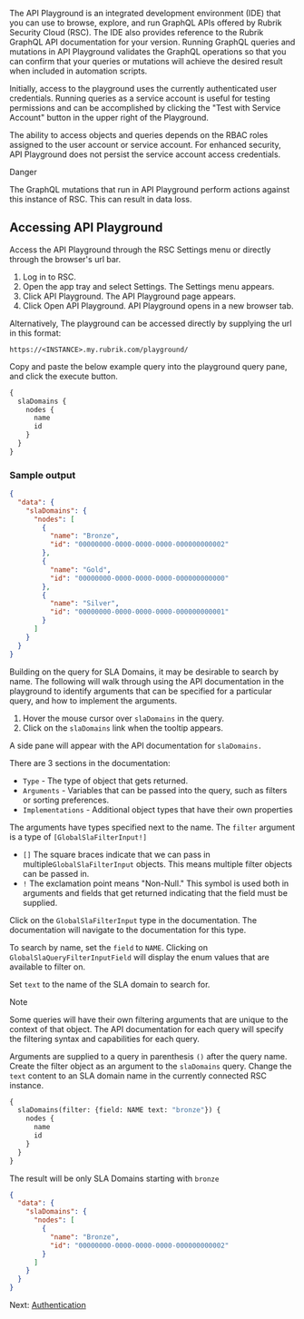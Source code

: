 The API Playground is an integrated development environment (IDE) that you can use to browse, explore, and run GraphQL APIs offered by Rubrik Security Cloud (RSC). The IDE also provides reference to the Rubrik GraphQL API documentation for your version. Running GraphQL queries and mutations in API Playground validates the GraphQL operations so that you can confirm that your queries or mutations will achieve the desired result when included in automation scripts.

Initially, access to the playground uses the currently authenticated user credentials. Running queries as a service account is useful for testing permissions and can be accomplished by clicking the "Test with Service Account" button in the upper right of the Playground.

The ability to access objects and queries depends on the RBAC roles assigned to the user account or service account. For enhanced security, API Playground does not persist the service account access credentials.

Danger

The GraphQL mutations that run in API Playground perform actions against this instance of RSC. This can result in data loss.

## Accessing API Playground

Access the API Playground through the RSC Settings menu or directly through the browser's url bar.

1. Log in to RSC.
1. Open the app tray and select Settings. The Settings menu appears.
1. Click API Playground. The API Playground page appears.
1. Click Open API Playground. API Playground opens in a new browser tab.

Alternatively, The playground can be accessed directly by supplying the url in this format:

```text
https://<INSTANCE>.my.rubrik.com/playground/
```

Copy and paste the below example query into the playground query pane, and click the execute button.

```graphql
{
  slaDomains {
    nodes {
      name
      id
    }
  }
}
```

### Sample output

```json
{
  "data": {
    "slaDomains": {
      "nodes": [
        {
          "name": "Bronze",
          "id": "00000000-0000-0000-0000-000000000002"
        },
        {
          "name": "Gold",
          "id": "00000000-0000-0000-0000-000000000000"
        },
        {
          "name": "Silver",
          "id": "00000000-0000-0000-0000-000000000001"
        }
      ]
    }
  }
}
```

Building on the query for SLA Domains, it may be desirable to search by name. The following will walk through using the API documentation in the playground to identify arguments that can be specified for a particular query, and how to implement the arguments.

1. Hover the mouse cursor over `slaDomains` in the query.
1. Click on the `slaDomains` link when the tooltip appears.

A side pane will appear with the API documentation for `slaDomains.`

There are 3 sections in the documentation:

- `Type` - The type of object that gets returned.
- `Arguments` - Variables that can be passed into the query, such as filters or sorting preferences.
- `Implementations` - Additional object types that have their own properties

The arguments have types specified next to the name. The `filter` argument is a type of `[GlobalSlaFilterInput!]`

- `[]` The square braces indicate that we can pass in multiple`GlobalSlaFilterInput` objects. This means multiple filter objects can be passed in.
- `!` The exclamation point means "Non-Null." This symbol is used both in arguments and fields that get returned indicating that the field must be supplied.

Click on the `GlobalSlaFilterInput` type in the documentation. The documentation will navigate to the documentation for this type.

To search by name, set the `field` to `NAME`. Clicking on `GlobalSlaQueryFilterInputField` will display the enum values that are available to filter on.

Set `text` to the name of the SLA domain to search for.

Note

Some queries will have their own filtering arguments that are unique to the context of that object. The API documentation for each query will specify the filtering syntax and capabilities for each query.

Arguments are supplied to a query in parenthesis `()` after the query name. Create the filter object as an argument to the `slaDomains` query. Change the `text` content to an SLA domain name in the currently connected RSC instance.

```graphql
{
  slaDomains(filter: {field: NAME text: "bronze"}) {
    nodes {
      name
      id
    }
  }
}
```

The result will be only SLA Domains starting with `bronze`

```json
{
  "data": {
    "slaDomains": {
      "nodes": [
        {
          "name": "Bronze",
          "id": "00000000-0000-0000-0000-000000000002"
        }
      ]
    }
  }
}
```

Next: [Authentication](../authentication/)
